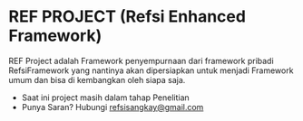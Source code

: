 # REF PROJECT (Refsi Enhanced Framework)
REF Project adalah Framework penyempurnaan dari framework pribadi RefsiFramework yang nantinya akan dipersiapkan untuk menjadi Framework umum dan bisa di kembangkan oleh siapa saja.

- Saat ini project masih dalam tahap Penelitian
- Punya Saran? Hubungi refsisangkay@gmail.com
